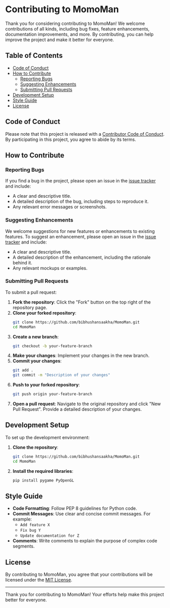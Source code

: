 
# Contributing to MomoMan

Thank you for considering contributing to MomoMan! We welcome contributions of all kinds, including bug fixes, feature enhancements, documentation improvements, and more. By contributing, you can help improve the project and make it better for everyone.

## Table of Contents

- [Code of Conduct](#code-of-conduct)
- [How to Contribute](#how-to-contribute)
  - [Reporting Bugs](#reporting-bugs)
  - [Suggesting Enhancements](#suggesting-enhancements)
  - [Submitting Pull Requests](#submitting-pull-requests)
- [Development Setup](#development-setup)
- [Style Guide](#style-guide)
- [License](#license)

## Code of Conduct

Please note that this project is released with a [Contributor Code of Conduct](CODE_OF_CONDUCT.md). By participating in this project, you agree to abide by its terms.

## How to Contribute

### Reporting Bugs

If you find a bug in the project, please open an issue in the [issue tracker](https://github.com/bibhushansaakha/MomoMan/issues) and include:

- A clear and descriptive title.
- A detailed description of the bug, including steps to reproduce it.
- Any relevant error messages or screenshots.

### Suggesting Enhancements

We welcome suggestions for new features or enhancements to existing features. To suggest an enhancement, please open an issue in the [issue tracker](https://github.com/bibhushansaakha/MomoMan/issues) and include:

- A clear and descriptive title.
- A detailed description of the enhancement, including the rationale behind it.
- Any relevant mockups or examples.

### Submitting Pull Requests

To submit a pull request:

1. **Fork the repository**: Click the "Fork" button on the top right of the repository page.
2. **Clone your forked repository**: 
   ```bash
   git clone https://github.com/bibhushansaakha/MomoMan.git
   cd MomoMan
   ```
3. **Create a new branch**: 
   ```bash
   git checkout -b your-feature-branch
   ```
4. **Make your changes**: Implement your changes in the new branch.
5. **Commit your changes**: 
   ```bash
   git add .
   git commit -m "Description of your changes"
   ```
6. **Push to your forked repository**: 
   ```bash
   git push origin your-feature-branch
   ```
7. **Open a pull request**: Navigate to the original repository and click "New Pull Request". Provide a detailed description of your changes.

## Development Setup

To set up the development environment:

1. **Clone the repository**:
   ```bash
   git clone https://github.com/bibhushansaakha/MomoMan.git
   cd MomoMan
   ```
2. **Install the required libraries**:
   ```bash
   pip install pygame PyOpenGL
   ```

## Style Guide

- **Code Formatting**: Follow PEP 8 guidelines for Python code.
- **Commit Messages**: Use clear and concise commit messages. For example:
  - `Add feature X`
  - `Fix bug Y`
  - `Update documentation for Z`
- **Comments**: Write comments to explain the purpose of complex code segments.

## License

By contributing to MomoMan, you agree that your contributions will be licensed under the [MIT License](LICENSE).

---

Thank you for contributing to MomoMan! Your efforts help make this project better for everyone.
